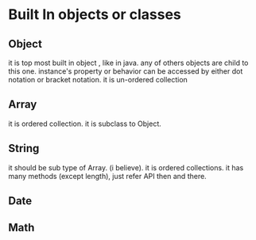 # Built In objects or classes

## Object
 it is top most built in object , like in java. any of others objects are child to this one. 
 instance's property or behavior can be accessed by either dot notation or bracket notation.
 it is un-ordered collection

## Array
it is ordered collection.
it is subclass to Object.

## String
it should be sub type of Array. (i believe). it is ordered collections.
it has many methods (except length), just refer API then and there.
## Date

## Math
